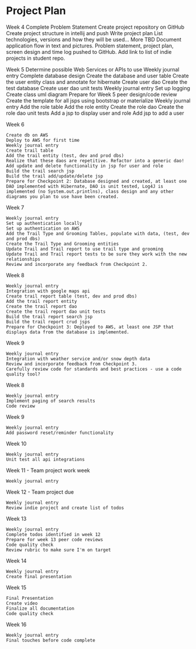 # Project Plan

Week 4
    Complete Problem Statement
    Create project repository on GitHub
    Create project structure in intellij and push
    Write project plan
    List technologies, versions and how they will be used... More TBD
    Document application flow in text and pictures.
    Problem statement, project plan, screen design and time log pushed to GitHub.
    Add link to list of indie projects in student repo.

Week 5
    Determine possible Web Services or APIs to use
    Weekly journal entry
    Complete database design
    Create the database and user table
    Create the user entity class and annotate for hibernate
    Create user dao
    Create the test database
    Create user dao unit tests
    Weekly journal entry
    Set up logging
    Create class uml diagram
    Prepare for Week 5 peer design/code review
    Create the template for all jsps using bootstrap or materialize
    Weekly journal entry
    Add the role table
    Add the role entity
    Create the role dao
    Create the role dao unit tests
    Add a jsp to display user and role
    Add jsp to add a user

Week 6

    Create db on AWS
    Deploy to AWS for first time
    Weekly journal entry
    Create trail table
    Add the trail entity (test, dev and prod dbs)
    Realize that these daos are repetitive. Refactor into a generic dao!
    Add update and delete functionality in jsp for user and role
    Build the trail search jsp
    Build the trail add/update/delete jsp
    Prepare for Checkpoint 2: Database designed and created, at least one DAO implemented with Hibernate, DAO is unit tested, Log4J is implemented (no System.out.printlns), class design and any other diagrams you plan to use have been created.

Week 7

    Weekly journal entry
    Set up authentication locally
    Set up authentication on AWS
    Add the Trail Type and Grooming Tables, populate with data, (test, dev and prod dbs)
    Create the Trail Type and Grooming entities
    Update Trail and Trail report to use trail type and grooming
    Update Trail and Trail report tests to be sure they work with the new relationships
    Review and incorporate any feedback from Checkpoint 2.

Week 8

    Weekly journal entry
    Integration with google maps api
    Create trail report table (test, dev and prod dbs)
    Add the trail report entity
    Create the trail report dao
    Create the trail report dao unit tests
    Build the trail report search jsp
    Build the trail report crud jsps
    Prepare for Checkpoint 3: Deployed to AWS, at least one JSP that displays data from the database is implemented.

Week 9

    Weekly journal entry
    Integration with weather service and/or snow depth data
    Review and incorporate feedback from Checkpoint 3.
    Carefully review code for standards and best practices - use a code quality tool?

Week 8

    Weekly journal entry
    Implement paging of search results
    Code review

Week 9

    Weekly journal entry
    Add password reset/reminder functionality

Week 10

    Weekly journal entry
    Unit test all api integrations

Week 11 - Team project work week

    Weekly journal entry

Week 12 - Team project due

    Weekly journal entry
    Review indie project and create list of todos

Week 13

    Weekly journal entry
    Complete todos identified in week 12
    Prepare for week 13 peer code reviews
    Code quality check
    Review rubric to make sure I'm on target

Week 14

    Weekly journal entry
    Create final presentation

Week 15

    Final Presentation
    Create video
    Finalize all documentation
    Code quality check

Week 16

    Weekly journal entry
    Final touches before code complete
